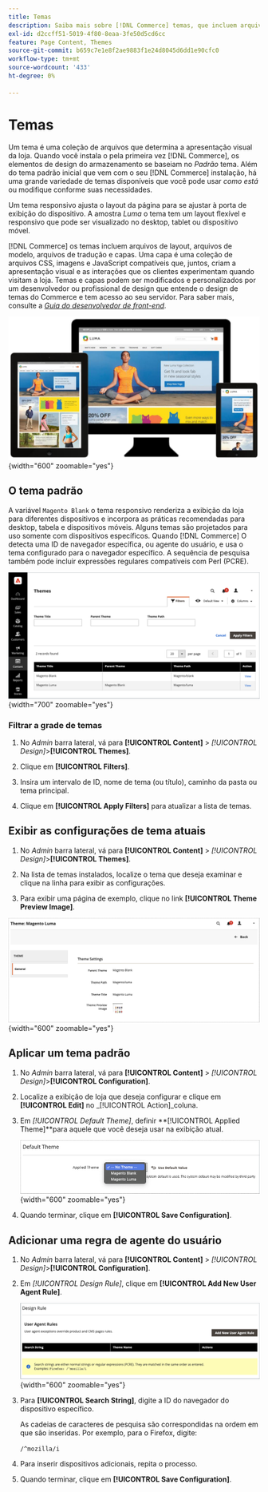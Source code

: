 ```yaml
---
title: Temas
description: Saiba mais sobre [!DNL Commerce] temas, que incluem arquivos de layout, arquivos de modelo, arquivos de tradução e capas que definem a aparência da loja.
exl-id: d2ccff51-5019-4f80-8eaa-3fe50d5cd6cc
feature: Page Content, Themes
source-git-commit: b659c7e1e8f2ae9883f1e24d8045d6dd1e90cfc0
workflow-type: tm+mt
source-wordcount: '433'
ht-degree: 0%

---
```


# Temas

Um tema é uma coleção de arquivos que determina a apresentação visual da loja. Quando você instala o pela primeira vez [!DNL Commerce], os elementos de design do armazenamento se baseiam no _Padrão_ tema. Além do tema padrão inicial que vem com o seu [!DNL Commerce] instalação, há uma grande variedade de temas disponíveis que você pode usar _como está_ ou modifique conforme suas necessidades.

Um tema responsivo ajusta o layout da página para se ajustar à porta de exibição do dispositivo. A amostra _Luma_ o tema tem um layout flexível e responsivo que pode ser visualizado no desktop, tablet ou dispositivo móvel.

[!DNL Commerce] os temas incluem arquivos de layout, arquivos de modelo, arquivos de tradução e capas. Uma capa é uma coleção de arquivos CSS, imagens e JavaScript compatíveis que, juntos, criam a apresentação visual e as interações que os clientes experimentam quando visitam a loja. Temas e capas podem ser modificados e personalizados por um desenvolvedor ou profissional de design que entende o design de temas do Commerce e tem acesso ao seu servidor. Para saber mais, consulte a [_Guia do desenvolvedor de front-end_](https://developer.adobe.com/commerce/frontend-core/guide/themes/).

![Tema Luma](./assets/design-responsive.png){width="600" zoomable="yes"}

## O tema padrão

A variável `Magento Blank` o tema responsivo renderiza a exibição da loja para diferentes dispositivos e incorpora as práticas recomendadas para desktop, tabela e dispositivos móveis. Alguns temas são projetados para uso somente com dispositivos específicos. Quando [!DNL Commerce] O detecta uma ID de navegador específica, ou agente do usuário, e usa o tema configurado para o navegador específico. A sequência de pesquisa também pode incluir expressões regulares compatíveis com Perl (PCRE).

![Temas](./assets/themes.png){width="700" zoomable="yes"}

### Filtrar a grade de temas

1. No _Admin_ barra lateral, vá para **[!UICONTROL Content]** > _[!UICONTROL Design]_>**[!UICONTROL Themes]**.

1. Clique em **[!UICONTROL Filters]**.

1. Insira um intervalo de ID, nome de tema (ou título), caminho da pasta ou tema principal.

1. Clique em **[!UICONTROL Apply Filters]** para atualizar a lista de temas.

## Exibir as configurações de tema atuais

1. No _Admin_ barra lateral, vá para **[!UICONTROL Content]** > _[!UICONTROL Design]_>**[!UICONTROL Themes]**.

1. Na lista de temas instalados, localize o tema que deseja examinar e clique na linha para exibir as configurações.

1. Para exibir uma página de exemplo, clique no link **[!UICONTROL Theme Preview Image]**.

![Visualizar tema](./assets/theme-settings.png){width="600" zoomable="yes"}

## Aplicar um tema padrão

1. No _Admin_ barra lateral, vá para **[!UICONTROL Content]** > _[!UICONTROL Design]_>**[!UICONTROL Configuration]**.

1. Localize a exibição de loja que deseja configurar e clique em **[!UICONTROL Edit]** no _[!UICONTROL Action]_coluna.

1. Em _[!UICONTROL Default Theme]_, definir **[!UICONTROL Applied Theme]**para aquele que você deseja usar na exibição atual.

   ![Tema aplicado](./assets/theme-default-apply.png){width="600" zoomable="yes"}

1. Quando terminar, clique em **[!UICONTROL Save Configuration]**.

## Adicionar uma regra de agente do usuário

1. No _Admin_ barra lateral, vá para **[!UICONTROL Content]** > _[!UICONTROL Design]_>**[!UICONTROL Configuration]**.

1. Em _[!UICONTROL Design Rule]_, clique em **[!UICONTROL Add New User Agent Rule]**.

   ![Regra de design](./assets/theme-design-rule.png){width="600" zoomable="yes"}

1. Para **[!UICONTROL Search String]**, digite a ID do navegador do dispositivo específico.

   As cadeias de caracteres de pesquisa são correspondidas na ordem em que são inseridas. Por exemplo, para o Firefox, digite:

   `/^mozilla/i`

1. Para inserir dispositivos adicionais, repita o processo.

1. Quando terminar, clique em **[!UICONTROL Save Configuration]**.
